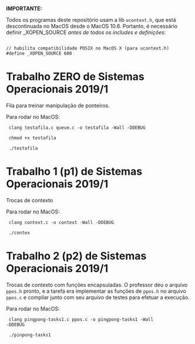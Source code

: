 <b>IMPORTANTE:</b>

Todos os programas deste repositório usam
a lib <code>ucontext.h</code>, que está 
descontinuada no MacOS desde o MacOS 10.6. Portanto,
é necessário definir _XOPEN_SOURCE *antes de todos os includes
e definições*:

<code>
// habilita compatibilidade POSIX no MacOS X (para ucontext.h)
#define _XOPEN_SOURCE 600
</code>

<h1>Trabalho ZERO de Sistemas Operacionais 2019/1 </h1>

Fila para treinar manipulação de ponteiros.

Para rodar no MacOS: 

<code> clang testafila.c queue.c -o testafila -Wall -DDEBUG </code>

<code> chmod +x testafila </code>

<code> ./testafila </code>

<h1>Trabalho 1 (p1) de Sistemas Operacionais 2019/1 </h1>
  
Trocas de contexto

Para rodar no MacOS:

<code> clang context.c -o context -Wall -DDEBUG </code>

<code> ./contex </code>

<h1>Trabalho 2 (p2) de Sistemas Operacionais 2019/1 </h1>
  
Trocas de contexto com funções encapsuladas.
O professor deu o arquivo <code>ppos.h</code>
pronto, e a tarefa era implementar as funções de
<code>ppos.h</code> no arquivo <code>ppos.c</code>
e compilar junto com seu arquivo de testes para
efetuar a execução. 

Para rodar no MacOS:

<code> clang pingpong-tasks1.c ppos.c -o pingpong-tasks1 -Wall -DDEBUG </code>

<code> ./pinpong-tasks1 </code>
